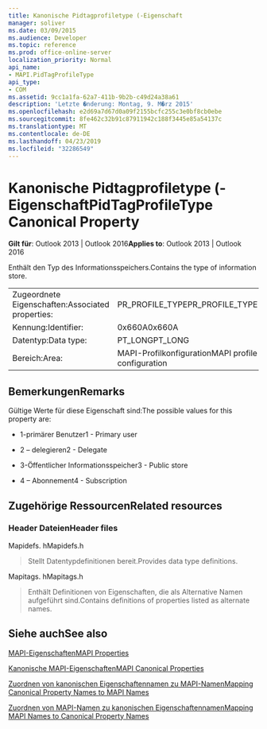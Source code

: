 ```yaml
---
title: Kanonische Pidtagprofiletype (-Eigenschaft
manager: soliver
ms.date: 03/09/2015
ms.audience: Developer
ms.topic: reference
ms.prod: office-online-server
localization_priority: Normal
api_name:
- MAPI.PidTagProfileType
api_type:
- COM
ms.assetid: 9cc1a1fa-62a7-411b-9b2b-c49d24a38a61
description: 'Letzte �nderung: Montag, 9. M�rz 2015'
ms.openlocfilehash: e2d69a7d67d0a09f2155bcfc255c3e0bf8cb0ebe
ms.sourcegitcommit: 8fe462c32b91c87911942c188f3445e85a54137c
ms.translationtype: MT
ms.contentlocale: de-DE
ms.lasthandoff: 04/23/2019
ms.locfileid: "32286549"
---
```

# <a name="pidtagprofiletype-canonical-property"></a><span data-ttu-id="5a4ef-103">Kanonische Pidtagprofiletype (-Eigenschaft</span><span class="sxs-lookup"><span data-stu-id="5a4ef-103">PidTagProfileType Canonical Property</span></span>

  
  
<span data-ttu-id="5a4ef-104">**Gilt für**: Outlook 2013 | Outlook 2016</span><span class="sxs-lookup"><span data-stu-id="5a4ef-104">**Applies to**: Outlook 2013 | Outlook 2016</span></span> 
  
<span data-ttu-id="5a4ef-105">Enthält den Typ des Informationsspeichers.</span><span class="sxs-lookup"><span data-stu-id="5a4ef-105">Contains the type of information store.</span></span>
  
|||
|:-----|:-----|
|<span data-ttu-id="5a4ef-106">Zugeordnete Eigenschaften:</span><span class="sxs-lookup"><span data-stu-id="5a4ef-106">Associated properties:</span></span>  <br/> |<span data-ttu-id="5a4ef-107">PR_PROFILE_TYPE</span><span class="sxs-lookup"><span data-stu-id="5a4ef-107">PR_PROFILE_TYPE</span></span>  <br/> |
|<span data-ttu-id="5a4ef-108">Kennung:</span><span class="sxs-lookup"><span data-stu-id="5a4ef-108">Identifier:</span></span>  <br/> |<span data-ttu-id="5a4ef-109">0x660A</span><span class="sxs-lookup"><span data-stu-id="5a4ef-109">0x660A</span></span>  <br/> |
|<span data-ttu-id="5a4ef-110">Datentyp:</span><span class="sxs-lookup"><span data-stu-id="5a4ef-110">Data type:</span></span>  <br/> |<span data-ttu-id="5a4ef-111">PT_LONG</span><span class="sxs-lookup"><span data-stu-id="5a4ef-111">PT_LONG</span></span>  <br/> |
|<span data-ttu-id="5a4ef-112">Bereich:</span><span class="sxs-lookup"><span data-stu-id="5a4ef-112">Area:</span></span>  <br/> |<span data-ttu-id="5a4ef-113">MAPI-Profilkonfiguration</span><span class="sxs-lookup"><span data-stu-id="5a4ef-113">MAPI profile configuration</span></span>  <br/> |
   
## <a name="remarks"></a><span data-ttu-id="5a4ef-114">Bemerkungen</span><span class="sxs-lookup"><span data-stu-id="5a4ef-114">Remarks</span></span>

<span data-ttu-id="5a4ef-115">Gültige Werte für diese Eigenschaft sind:</span><span class="sxs-lookup"><span data-stu-id="5a4ef-115">The possible values for this property are:</span></span>
  
- <span data-ttu-id="5a4ef-116">1-primärer Benutzer</span><span class="sxs-lookup"><span data-stu-id="5a4ef-116">1 - Primary user</span></span>
    
- <span data-ttu-id="5a4ef-117">2 – delegieren</span><span class="sxs-lookup"><span data-stu-id="5a4ef-117">2 - Delegate</span></span>
    
- <span data-ttu-id="5a4ef-118">3-Öffentlicher Informationsspeicher</span><span class="sxs-lookup"><span data-stu-id="5a4ef-118">3 - Public store</span></span>
    
- <span data-ttu-id="5a4ef-119">4 – Abonnement</span><span class="sxs-lookup"><span data-stu-id="5a4ef-119">4 - Subscription</span></span>
    
## <a name="related-resources"></a><span data-ttu-id="5a4ef-120">Zugehörige Ressourcen</span><span class="sxs-lookup"><span data-stu-id="5a4ef-120">Related resources</span></span>

### <a name="header-files"></a><span data-ttu-id="5a4ef-121">Header Dateien</span><span class="sxs-lookup"><span data-stu-id="5a4ef-121">Header files</span></span>

<span data-ttu-id="5a4ef-122">Mapidefs. h</span><span class="sxs-lookup"><span data-stu-id="5a4ef-122">Mapidefs.h</span></span>
  
> <span data-ttu-id="5a4ef-123">Stellt Datentypdefinitionen bereit.</span><span class="sxs-lookup"><span data-stu-id="5a4ef-123">Provides data type definitions.</span></span>
    
<span data-ttu-id="5a4ef-124">Mapitags. h</span><span class="sxs-lookup"><span data-stu-id="5a4ef-124">Mapitags.h</span></span>
  
> <span data-ttu-id="5a4ef-125">Enthält Definitionen von Eigenschaften, die als Alternative Namen aufgeführt sind.</span><span class="sxs-lookup"><span data-stu-id="5a4ef-125">Contains definitions of properties listed as alternate names.</span></span>
    
## <a name="see-also"></a><span data-ttu-id="5a4ef-126">Siehe auch</span><span class="sxs-lookup"><span data-stu-id="5a4ef-126">See also</span></span>



[<span data-ttu-id="5a4ef-127">MAPI-Eigenschaften</span><span class="sxs-lookup"><span data-stu-id="5a4ef-127">MAPI Properties</span></span>](mapi-properties.md)
  
[<span data-ttu-id="5a4ef-128">Kanonische MAPI-Eigenschaften</span><span class="sxs-lookup"><span data-stu-id="5a4ef-128">MAPI Canonical Properties</span></span>](mapi-canonical-properties.md)
  
[<span data-ttu-id="5a4ef-129">Zuordnen von kanonischen Eigenschaftennamen zu MAPI-Namen</span><span class="sxs-lookup"><span data-stu-id="5a4ef-129">Mapping Canonical Property Names to MAPI Names</span></span>](mapping-canonical-property-names-to-mapi-names.md)
  
[<span data-ttu-id="5a4ef-130">Zuordnen von MAPI-Namen zu kanonischen Eigenschaftennamen</span><span class="sxs-lookup"><span data-stu-id="5a4ef-130">Mapping MAPI Names to Canonical Property Names</span></span>](mapping-mapi-names-to-canonical-property-names.md)

